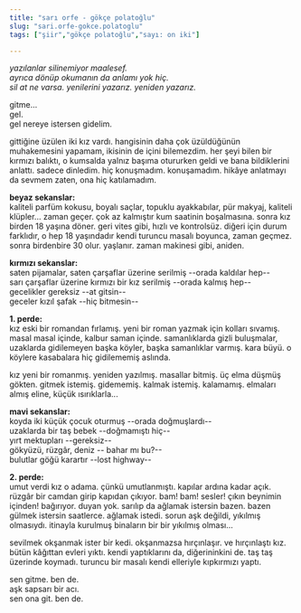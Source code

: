 ```yaml
---
title: "sarı orfe - gökçe polatoğlu"
slug: "sari.orfe-gokce.polatoglu"
tags: ["şiir","gökçe polatoğlu","sayı: on iki"]

---
```

*yazılanlar silinemiyor maalesef.\
ayrıca dönüp okumanın da anlamı yok hiç.\
sil at ne varsa. yenilerini yazarız. yeniden yazarız.*

gitme...\
gel.\
gel nereye istersen gidelim.

gittiğine üzülen iki kız vardı. hangisinin daha çok üzüldüğünün
muhakemesini yapamam, ikisinin de içini bilemezdim. her şeyi bilen bir
kırmızı balıktı, o kumsalda yalnız başıma otururken geldi ve bana
bildiklerini anlattı. sadece dinledim. hiç konuşmadım. konuşamadım.
hikâye anlatmayı da sevmem zaten, ona hiç katılamadım.

**beyaz sekanslar:**\
kaliteli parfüm kokusu, boyalı saçlar, topuklu ayakkabılar, pür makyaj,
kaliteli klüpler... zaman geçer. çok az kalmıştır kum saatinin
boşalmasına. sonra kız birden 18 yaşına döner. geri vites gibi, hızlı ve
kontrolsüz. diğeri için durum farklıdır, o hep 18 yaşındadır kendi
turuncu masalı boyunca, zaman geçmez. sonra birdenbire 30 olur.
yaşlanır. zaman makinesi gibi, aniden.

**kırmızı sekanslar:**\
saten pijamalar, saten çarşaflar üzerine serilmiş --orada kaldılar
hep--\
sarı çarşaflar üzerine kırmızı bir kız serilmiş --orada kalmış hep--\
gecelikler gereksiz --at gitsin--\
geceler kızıl şafak --hiç bitmesin--

**1. perde:**\
kız eski bir romandan fırlamış. yeni bir roman yazmak için kolları
sıvamış. masal masal içinde, kalbur saman içinde. samanlıklarda gizli
buluşmalar, uzaklarda gidilemeyen başka köyler, başka samanlıklar
varmış. kara büyü. o köylere kasabalara hiç gidilememiş aslında.

kız yeni bir romanmış. yeniden yazılmış. masallar bitmiş. üç elma düşmüş
gökten. gitmek istemiş. gidememiş. kalmak istemiş. kalamamış. elmaları
almış eline, küçük ısırıklarla...

**mavi sekanslar:**\
koyda iki küçük çocuk oturmuş --orada doğmuşlardı--\
uzaklarda bir taş bebek --doğmamıştı hiç--\
yırt mektupları --gereksiz--\
gökyüzü, rüzgâr, deniz -- bahar mı bu?--\
bulutlar göğü karartır --lost highway--

**2. perde:**\
umut verdi kız o adama. çünkü umutlanmıştı. kapılar ardına kadar açık.
rüzgâr bir camdan girip kapıdan çıkıyor. bam! bam! sesler! çıkın
beynimin içinden! bağırıyor. duyan yok. sarılıp da ağlamak istersin
bazen. bazen gülmek istersin saatlerce. ağlamak istedi. sorun aşk
değildi, yıkılmış olmasıydı. itinayla kurulmuş binaların bir bir
yıkılmış olması...

sevilmek okşanmak ister bir kedi. okşanmazsa hırçınlaşır. ve hırçınlaştı
kız. bütün kâğıttan evleri yıktı. kendi yaptıklarını da, diğerininkini
de. taş taş üzerinde koymadı. turuncu bir masalı kendi elleriyle
kıpkırmızı yaptı.

sen gitme. ben de.\
aşk sapsarı bir acı.\
sen ona git. ben de.
